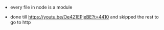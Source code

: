 - every file in node is a module

- done till https://youtu.be/Oe421EPjeBE?t=4410 and skipped the rest to go to http